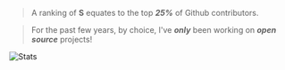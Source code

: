 >A ranking of **S** equates to the top ***25%*** of Github contributors.

>For the past few years, by choice, I've ***only*** been working on ***open source*** projects!

![Stats](https://github-readme-stats.vercel.app/api?username=objektwerks&show_icons=true&hide_border=true)
